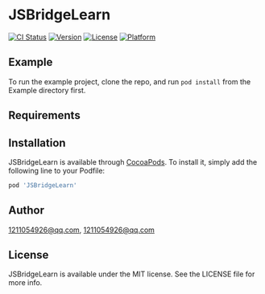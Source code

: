 # JSBridgeLearn

[![CI Status](https://img.shields.io/travis/1211054926@qq.com/JSBridgeLearn.svg?style=flat)](https://travis-ci.org/1211054926@qq.com/JSBridgeLearn)
[![Version](https://img.shields.io/cocoapods/v/JSBridgeLearn.svg?style=flat)](https://cocoapods.org/pods/JSBridgeLearn)
[![License](https://img.shields.io/cocoapods/l/JSBridgeLearn.svg?style=flat)](https://cocoapods.org/pods/JSBridgeLearn)
[![Platform](https://img.shields.io/cocoapods/p/JSBridgeLearn.svg?style=flat)](https://cocoapods.org/pods/JSBridgeLearn)

## Example

To run the example project, clone the repo, and run `pod install` from the Example directory first.

## Requirements

## Installation

JSBridgeLearn is available through [CocoaPods](https://cocoapods.org). To install
it, simply add the following line to your Podfile:

```ruby
pod 'JSBridgeLearn'
```

## Author

1211054926@qq.com, 1211054926@qq.com

## License

JSBridgeLearn is available under the MIT license. See the LICENSE file for more info.
